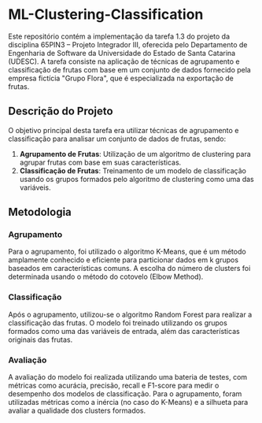 # ML-Clustering-Classification

Este repositório contém a implementação da tarefa 1.3 do projeto da disciplina 65PIN3 – Projeto Integrador III, oferecida pelo Departamento de Engenharia de Software da Universidade do Estado de Santa Catarina (UDESC). 
A tarefa consiste na aplicação de técnicas de agrupamento e classificação de frutas com base em um conjunto de dados fornecido pela empresa fictícia "Grupo Flora", que é especializada na exportação de frutas.

## Descrição do Projeto

O objetivo principal desta tarefa era utilizar técnicas de agrupamento e classificação para analisar um conjunto de dados de frutas, sendo:
1. **Agrupamento de Frutas**: Utilização de um algoritmo de clustering para agrupar frutas com base em suas características.
2. **Classificação de Frutas**: Treinamento de um modelo de classificação usando os grupos formados pelo algoritmo de clustering como uma das variáveis.

## Metodologia

### Agrupamento

Para o agrupamento, foi utilizado o algoritmo K-Means, que é um método amplamente conhecido e eficiente para particionar dados em k grupos baseados em características comuns. A escolha do número de clusters foi determinada usando o método do cotovelo (Elbow Method).

### Classificação

Após o agrupamento, utilizou-se o algoritmo Random Forest para realizar a classificação das frutas. O modelo foi treinado utilizando os grupos formados como uma das variáveis de entrada, além das características originais das frutas.

### Avaliação

A avaliação do modelo foi realizada utilizando uma bateria de testes, com métricas como acurácia, precisão, recall e F1-score para medir o desempenho dos modelos de classificação. Para o agrupamento, foram utilizadas métricas como a inércia (no caso do K-Means) e a silhueta para avaliar a qualidade dos clusters formados.
